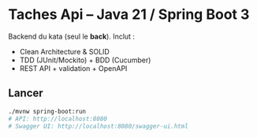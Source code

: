 # Taches Api – Java 21 / Spring Boot 3

Backend du kata (seul le **back**). Inclut :
- Clean Architecture & SOLID
- TDD (JUnit/Mockito) + BDD (Cucumber)
- REST API + validation + OpenAPI

## Lancer
```bash
./mvnw spring-boot:run
# API: http://localhost:8080
# Swagger UI: http://localhost:8080/swagger-ui.html
```
